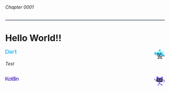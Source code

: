 <body>

<h6>Chapter 0001</h6>


<hr style="height:2px;border-width:0;color:#606D7E;background-color:#606D7E">

<h1>Hello World!!</h1>

<div>
    <img height="13px"  src="../../assets/dart/dart.svg"/>
    <img align="right" height="30px"  src="../../assets/dart/mascot.svg"/>
</div>
<h6>Test</h6>
<div>
    <img height="13px"  src="../../assets/kotlin/kotlin.svg"/>
    <img align="right" height="30px"  src="../../assets/kotlin/mascot.svg"/>
</div>


</body>

